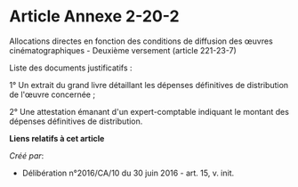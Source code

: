 # Article Annexe 2-20-2

Allocations directes en fonction des conditions de diffusion des  œuvres cinématographiques - Deuxième versement (article
221-23-7)

Liste des documents justificatifs :

1° Un extrait du grand livre détaillant les dépenses définitives de distribution de l'œuvre concernée ;

2° Une attestation émanant d'un expert-comptable indiquant le montant des dépenses définitives de distribution.

**Liens relatifs à cet article**

_Créé par_:

  - Délibération n°2016/CA/10 du 30 juin 2016 - art. 15, v. init.
